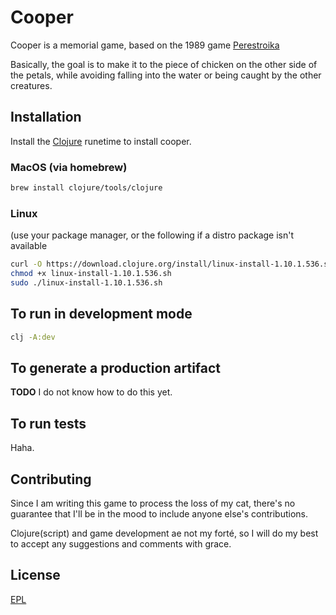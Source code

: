 # Cooper

Cooper is a memorial game, based on the 1989 game [Perestroika](https://en.wikipedia.org/wiki/Perestroika_(video_game))

Basically, the goal is to make it to the piece of chicken on the other side of the petals, while avoiding falling into the water or being caught by the other creatures.

## Installation

Install the [Clojure](https://clojure.org/guides/getting_started) runetime to install cooper.

### MacOS (via homebrew)
```bash
brew install clojure/tools/clojure
```

### Linux
(use your package manager, or the following if a distro package isn't available

```bash
curl -O https://download.clojure.org/install/linux-install-1.10.1.536.sh
chmod +x linux-install-1.10.1.536.sh
sudo ./linux-install-1.10.1.536.sh
```

## To run in development mode

```bash
clj -A:dev
```

## To generate a production artifact

**TODO** I do not know how to do this yet.

## To run tests

Haha.

## Contributing
Since I am writing this game to process the loss of my cat, there's no guarantee that I'll be in the mood to include anyone else's contributions.

Clojure(script) and game development ae not my forté, so I will do my best to accept any suggestions and comments with grace.

## License
[EPL](https://choosealicense.com/licenses/epl-1.0/)
